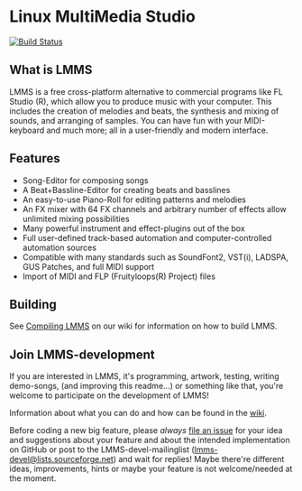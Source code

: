 Linux MultiMedia Studio
=======================
[![Build Status](https://travis-ci.org/LMMS/lmms.png)](https://travis-ci.org/LMMS/lmms)

What is LMMS
--------------

LMMS is a free cross-platform alternative to commercial programs like FL Studio (R), which allow you to produce music with your computer. This includes the creation of melodies and beats, the synthesis and mixing of sounds, and arranging of samples. You can have fun with your MIDI-keyboard and much more; all in a user-friendly and modern interface.


Features
---------

* Song-Editor for composing songs
* A Beat+Bassline-Editor for creating beats and basslines
* An easy-to-use Piano-Roll for editing patterns and melodies
* An FX mixer with 64 FX channels and arbitrary number of effects allow unlimited mixing possibilities
* Many powerful instrument and effect-plugins out of the box
* Full user-defined track-based automation and computer-controlled automation sources
* Compatible with many standards such as SoundFont2, VST(i), LADSPA, GUS Patches, and full MIDI support
* Import of MIDI and FLP (Fruityloops(R) Project) files


Building
---------

See [Compiling LMMS](https://github.com/LMMS/lmms/wiki/Compiling-lmms) on our wiki for information on how to build LMMS.


Join LMMS-development
----------------------

If you are interested in LMMS, it's programming, artwork, testing, writing demo-songs, (and improving this readme…) or something like that, you're welcome to participate on the development of LMMS!

Information about what you can do and how can be found in the [wiki](https://github.com/LMMS/lmms/wiki).

Before coding a new big feature, please _always_ [file an issue](https://github.com/LMMS/lmms/issues/new) for your idea and suggestions about your feature and about the intended implementation on GitHub or post to the LMMS-devel-mailinglist (lmms-devel@lists.sourceforge.net) and wait for replies! Maybe there're different ideas, improvements, hints or maybe your feature is not welcome/needed at the moment.
